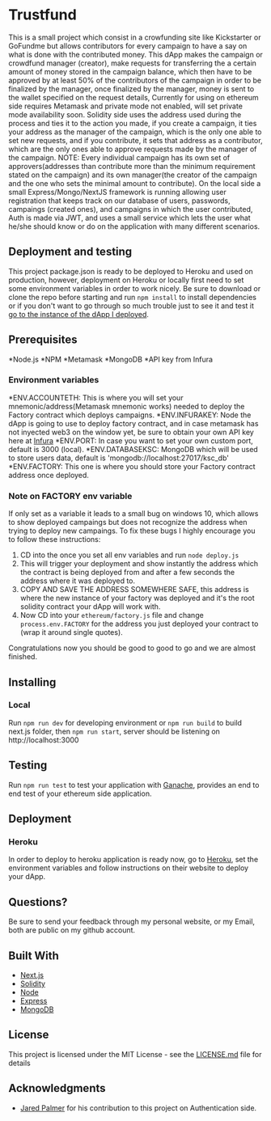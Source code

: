 # Trustfund

This is a small project which consist in a crowfunding site like Kickstarter or GoFundme but allows contributors for every campaign to have a say on what is done with the contributed money. This dApp makes the campaign or crowdfund manager (creator), make requests for transferring the a certain amount of money stored in the campaign balance, which then have to be approved by at least 50% of the contributors of the campaign in order to be finalized by the manager, once finalized by the manager, money is sent to the wallet specified on the request details, Currently for using on ethereum side requires Metamask and private mode not enabled, will set private mode availability soon.
Solidity side uses the address used during the process and ties it to the action you made, if you create a campaign, it ties your address as the manager of the campaign, which is the only one able to set new requests, and if you contribute, it sets that address as a contributor, which are the only ones able to approve requests made by the manager of the campaign. NOTE: Every individual campaign has its own set of approvers(addresses than contribute more than the minimum requirement stated on the campaign) and its own manager(the creator of the campaign and the one who sets the minimal amount to contribute).
On the local side a small Express/Mongo/NextJS framework is running allowing user registration that keeps track on our database of users, passwords, campaings (created ones), and campaigns in which the user contributed, Auth is made via JWT, and uses a small service which lets the user what he/she should know or do on the application with many different scenarios.

## Deployment and testing

This project package.json is ready to be deployed to Heroku and used on production, however, deployment on Heroku or locally first need to set some environment variables in order to work nicely. Be sure to download or clone the repo before starting and run `npm install` to install dependencies or if you don't want to go through so much trouble just to see it and test it [go to the instance of the dApp I deployed](https://trust-fund.herokuapp.com/home).

## Prerequisites

*Node.js
*NPM
*Metamask
*MongoDB
*API key from Infura

### Environment variables

*ENV.ACCOUNTETH: This is where you will set your mnemonic/address(Metamask mnemonic works) needed to deploy the Factory contract which deploys campaigns.
*ENV.INFURAKEY: Node the dApp is going to use to deploy factory contract, and in case metamask has not inyected web3 on the window yet, be sure to obtain your own API key here at [Infura](https://infura.io/)
*ENV.PORT: In case you want to set your own custom port, default is 3000 (local).
*ENV.DATABASEKSC: MongoDB which will be used to store users data, default is 'mongodb://localhost:27017/ksc_db'
*ENV.FACTORY: This one is where you should store your Factory contract address once deployed.

### Note on FACTORY env variable

If only set as a variable it leads to a small bug on windows 10, which allows to show deployed campaings but does not recognize the address when trying to deploy new campaings. To fix these bugs I highly encourage you to follow these instructions:

1. CD into the once you set all env variables and run `node deploy.js`
2. This will trigger your deployment and show instantly the address which the contract is being deployed from and after a few seconds the address where it was deployed to.
3. COPY AND SAVE THE ADDRESS SOMEWHERE SAFE, this address is where the new instance of your factory was deployed and it's the root solidity contract your dApp will work with.
4. Now CD into your `ethereum/factory.js` file and change `process.env.FACTORY` for the address you just deployed your contract to (wrap it around single quotes).

Congratulations now you should be good to good to go and we are almost finished.

## Installing

### Local

Run `npm run dev` for developing environment or `npm run build` to build next.js folder, then `npm run start`, server should be listening on http://localhost:3000

## Testing

Run `npm run test` to test your application with [Ganache](https://truffleframework.com/docs/ganache/quickstart), provides an end to end test of your ethereum side application.

## Deployment

### Heroku

In order to deploy to heroku application is ready now, go to [Heroku](https://heroku.com/), set the environment variables and follow instructions on their website to deploy your dApp.

## Questions?

Be sure to send your feedback through my personal website, or my Email, both are public on my github account.

## Built With

* [Next.js](https://github.com/zeit/next.js)
* [Solidity](https://solidity.readthedocs.io/)
* [Node](https://nodejs.org/)
* [Express](https://expressjs.com/)
* [MongoDB](https://www.mongodb.com/)

## License

This project is licensed under the MIT License - see the [LICENSE.md](LICENSE.md) file for details

## Acknowledgments

* [Jared Palmer](https://github.com/jaredpalmer) for his contribution to this project on Authentication side.
